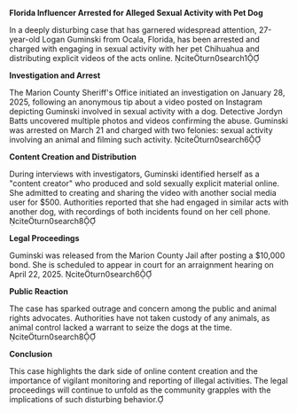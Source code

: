 **Florida Influencer Arrested for Alleged Sexual Activity with Pet Dog**

In a deeply disturbing case that has garnered widespread attention, 27-year-old Logan Guminski from Ocala, Florida, has been arrested and charged with engaging in sexual activity with her pet Chihuahua and distributing explicit videos of the acts online. citeturn0search1

**Investigation and Arrest**

The Marion County Sheriff's Office initiated an investigation on January 28, 2025, following an anonymous tip about a video posted on Instagram depicting Guminski involved in sexual activity with a dog. Detective Jordyn Batts uncovered multiple photos and videos confirming the abuse. Guminski was arrested on March 21 and charged with two felonies: sexual activity involving an animal and filming such activity. citeturn0search6

**Content Creation and Distribution**

During interviews with investigators, Guminski identified herself as a "content creator" who produced and sold sexually explicit material online. She admitted to creating and sharing the video with another social media user for $500. Authorities reported that she had engaged in similar acts with another dog, with recordings of both incidents found on her cell phone. citeturn0search8

**Legal Proceedings**

Guminski was released from the Marion County Jail after posting a $10,000 bond. She is scheduled to appear in court for an arraignment hearing on April 22, 2025. citeturn0search6

**Public Reaction**

The case has sparked outrage and concern among the public and animal rights advocates. Authorities have not taken custody of any animals, as animal control lacked a warrant to seize the dogs at the time. citeturn0search8

**Conclusion**

This case highlights the dark side of online content creation and the importance of vigilant monitoring and reporting of illegal activities. The legal proceedings will continue to unfold as the community grapples with the implications of such disturbing behavior. 